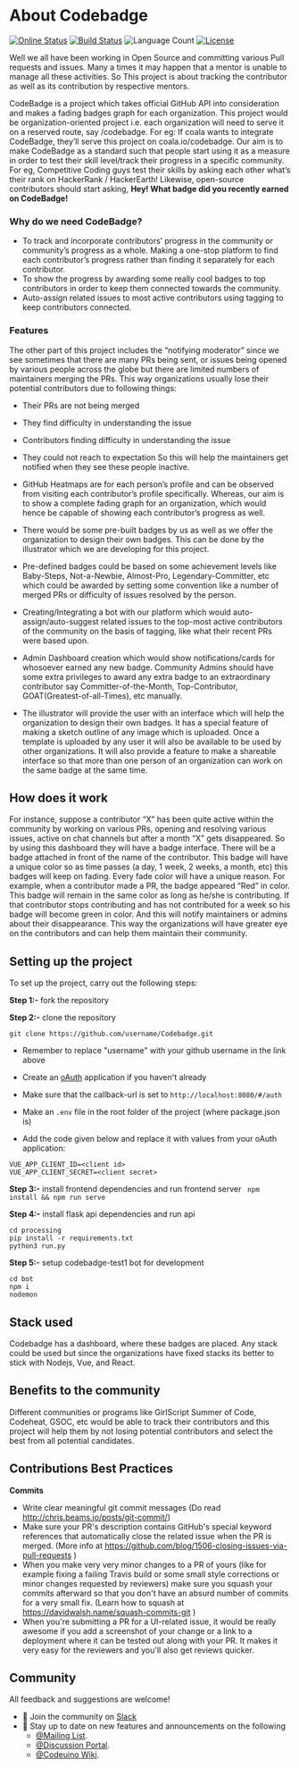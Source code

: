 # About Codebadge

[![Online Status](https://img.shields.io/website/http/prabhani.me/Codebadge.svg?down_message=offline&up_message=online)](http://prabhani.me/Codebadge)
[![Build Status](https://travis-ci.com/PrabhaniN/Codebadge.svg?branch=master)](https://travis-ci.com/PrabhaniN/Codebadge)
![Language Count](https://img.shields.io/github/languages/count/PrabhaniN/codebadge.svg)
[![License](https://img.shields.io/github/license/PrabhaniN/codebadge.svg)](https://github.com/PrabhaniN/Codebadge/blob/master/LICENSE)

Well we all have been working in Open Source and committing various Pull requests and issues. Many a times it may happen that a mentor is unable to manage all these activities. So This project is about tracking the contributor as well as its contribution by respective mentors.


CodeBadge is a project which takes official GitHub API into consideration and makes a fading badges graph for each organization. This project would be organization-oriented project i.e. each organization will need to serve it on a reserved route, say /codebadge. For eg: If coala wants to integrate CodeBadge, they’ll serve this project on coala.io/codebadge. Our aim is to make CodeBadge as a standard such that people start using it as a measure in order to test their skill level/track their progress in a specific community. For eg, Competitive Coding guys test their skills by asking each other what’s their rank on HackerRank / HackerEarth! Likewise, open-source contributors should start asking, **Hey! What badge did you recently earned on CodeBadge!**

### Why do we need CodeBadge?
- To track and incorporate contributors’ progress in the community or community’s progress as a whole. Making a one-stop platform to find each contributor’s progress rather than finding it separately for each contributor.
- To show the progress by awarding some really cool badges to top contributors in order to keep them connected towards the community.
- Auto-assign related issues to most active contributors using tagging to keep contributors connected.


### Features
The other part of this project includes the “notifying moderator” since we see sometimes that there are many PRs being sent, or issues being opened by various people across the globe but there are limited numbers of maintainers merging the PRs. This way organizations usually lose their potential contributors due to following things:

- Their PRs are not being merged
- They find difficulty in understanding the issue
- Contributors finding difficulty in understanding the issue
- They could not reach to expectation
  So this will help the maintainers get notified when they see these people inactive.

- GitHub Heatmaps are for each person’s profile and can be observed from visiting each contributor’s profile specifically. Whereas, our aim is to show a complete fading graph for an organization, which would hence be capable of showing each contributor’s progress as well.
- There would be some pre-built badges by us as well as we offer the organization to design their own badges. This can be done by the illustrator which we are developing for this project.
- Pre-defined badges could be based on some achievement levels like Baby-Steps, Not-a-Newbie, Almost-Pro, Legendary-Committer, etc which could be awarded by setting some convention like a number of merged PRs or difficulty of issues resolved by the person.
- Creating/Integrating a bot with our platform which would auto-assign/auto-suggest related issues to the top-most active contributors of the community on the basis of tagging, like what their recent PRs were based upon.
- Admin Dashboard creation which would show notifications/cards for whosoever earned any new badge. Community Admins should have some extra privileges to award any extra badge to an extraordinary contributor say Committer-of-the-Month, Top-Contributor, GOAT(Greatest-of-all-Times), etc manually.
- The illustrator will provide the user with an interface which will help the organization to design their own badges. It has a special feature of making a sketch outline of any image which is uploaded. Once a template is uploaded by any user it will also be available to be used by other organizations. It will also provide a feature to make a shareable interface so that more than one person of an organization can work on the same badge at the same time.


## How does it work

For instance, suppose a contributor “X” has been quite active within the community by working on various PRs, opening and resolving various issues, active on chat channels but after a month “X” gets disappeared. So by using this dashboard they will have a badge interface. There will be a badge attached in front of the name of the contributor. This badge will have a unique color so as time passes (a day, 1 week, 2 weeks, a month, etc) this badges will keep on fading. Every fade color will have a unique reason. For example, when a contributor made a PR, the badge appeared “Red” in color. This badge will remain in the same color as long as he/she is contributing. If that contributor stops contributing and has not contributed for a week so his badge will become green in color. And this will notify maintainers or admins about their disappearance. This way the organizations will have greater eye on the contributors and can help them maintain their community.

## Setting up the project
To set up the project, carry out the following steps:

**Step 1:-** fork the repository

**Step 2:-** clone the repository

``` git clone https://github.com/username/Codebadge.git ``` 

- Remember to replace "username" with your github username in the link above

- Create an [oAuth](https://github.com/settings/developers) application if you haven't already

- Make sure that the callback-url is set to `http://localhost:8080/#/auth`

- Make an `.env` file in the root folder of the project (where package.json is)

- Add the code given below and replace it with values from your oAuth application:
```
VUE_APP_CLIENT_ID=<client id>
VUE_APP_CLIENT_SECRET=<client secret>
```
**Step 3:-** install frontend dependencies and run frontend server
``` npm install && npm run serve```

**Step 4:-** install flask api dependencies and run api
``` 
cd processing
pip install -r requirements.txt
python3 run.py
```

**Step 5:-** setup codebadge-test1 bot for development
``` 
cd bot
npm i
nodemon
```

## Stack used
Codebadge has a dashboard, where these badges are placed. Any stack could be used but since the organizations have fixed stacks its better to stick with Nodejs, Vue, and React.

## Benefits to the community


Different communities or programs like GirlScript Summer of Code, Codeheat, GSOC, etc would be able to track their contributors and this project will help them by not losing potential contributors and select the best from all potential candidates.

## Contributions Best Practices

**Commits**

- Write clear meaningful git commit messages (Do read http://chris.beams.io/posts/git-commit/)
- Make sure your PR's description contains GitHub's special keyword references that automatically close the related issue when the PR is merged. (More info at https://github.com/blog/1506-closing-issues-via-pull-requests )
- When you make very very minor changes to a PR of yours (like for example fixing a failing Travis build or some small style corrections or minor changes requested by reviewers) make sure you squash your commits afterward so that you don't have an absurd number of commits for a very small fix. (Learn how to squash at https://davidwalsh.name/squash-commits-git )
- When you're submitting a PR for a UI-related issue, it would be really awesome if you add a screenshot of your change or a link to a deployment where it can be tested out along with your PR. It makes it very easy for the reviewers and you'll also get reviews quicker.

## Community

All feedback and suggestions are welcome!

- 💬 Join the community on [Slack](https://join.slack.com/t/codeuino/shared_invite/enQtMzcxOTQwNzE4NzcxLWEyNzUxYjI0ZThiNWUyYWI5MzJlMTNmODMxN2NjMTcxODJkZmFhNTVkYmUyOTQ1YzgzNTlmMTVkYzVhMzdmNTQ)
- 📣 Stay up to date on new features and announcements on the following
  - [@Mailing List](codeuino-devel@googlegroups.com).
  - [@Discussion Portal](https://groups.google.com/d/forum/codeuino-devel).
  - [@Codeuino Wiki](wiki.codeuino.org).
